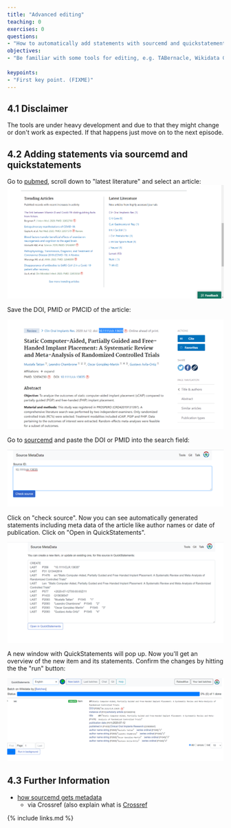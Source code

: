```yaml
---
title: "Advanced editing"
teaching: 0
exercises: 0
questions:
- "How to automatically add statements with sourcemd and quickstatements?"
objectives:
- "Be familiar with some tools for editing, e.g. TABernacle, Wikidata Games, QuickStatements, Source MetaData or Author Disambiguator/Author resolver."

keypoints:
- "First key point. (FIXME)"
---
```

## 4.1 Disclaimer
The tools are under heavy development and due to that they might change or don't work as expected. If that happens just move on to the next episode.

## 4.2 Adding statements via sourcemd and quickstatements

Go to [pubmed](https://pubmed.ncbi.nlm.nih.gov/), scroll down to "latest literature" and select an article: 
![latest_articles](../fig/episode_04_screenshot_01_latest_articles.png)

Save the DOI, PMID or PMCID of the article:

![choose_doi](../fig/episode_04_screenshot_02_choose_doi.png)

Go to [sourcemd](https://sourcemd.toolforge.org/orcidator_old.php) and paste the DOI or PMID into the search field:

![paste_into_sourcemd](../fig/episode_04_screenshot_03_paste_into_sourcemd.png)

Click on "check source". Now you can see automatically generated statements including meta data of the article like author names or date of publication. Click on "Open in QuickStatements".

![open quickstatements](../fig/episode_04_screenshot_04_open_quickstatements.png)

A new window with QuickStatements will pop up. Now you'll get an overview of the new item and its statements. Confirm the changes by hitting the the "run" button:

![run_editing](../fig/episode_04_screenshot_05_run_editing.png)

## 4.3 Further Information

- [how sourcemd gets metadata](https://www.wikidata.org/wiki/Wikidata:SourceMD/instructions)
  - via Crossref (also explain what is [Crossref](https://de.wikipedia.org/wiki/Crossref)


{% include links.md %}
